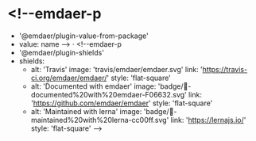 <!--emdaer-p
  - '@emdaer/plugin-image'
  - src: hero.svg
    alt: emdaer
    align: center
-->

# <!--emdaer-p
  - '@emdaer/plugin-value-from-package'
  - value: name
--> · <!--emdaer-p
  - '@emdaer/plugin-shields'
  - shields:
      - alt: 'Travis'
        image: 'travis/emdaer/emdaer.svg'
        link: 'https://travis-ci.org/emdaer/emdaer/'
        style: 'flat-square'
      - alt: 'Documented with emdaer'
        image: 'badge/📓-documented%20with%20emdaer-F06632.svg'
        link: 'https://github.com/emdaer/emdaer'
        style: 'flat-square'
      - alt: 'Maintained with lerna'
        image: 'badge/🐉-maintained%20with%20lerna-cc00ff.svg'
        link: 'https://lernajs.io/'
        style: 'flat-square'
-->

<!--emdaer-p
  - '@emdaer/plugin-value-from-package'
  - value: description
-->

<!--emdaer-t
  - '@emdaer/transform-table-of-contents'
-->

<!--emdaer-p
  - '@emdaer/plugin-import'
  - path: '@emdaer/meta/src/README/what-is-emdaer.md'
-->

<!--emdaer-p
  - '@emdaer/plugin-import'
  - path: '@emdaer/meta/src/README/how-emdaer-works.md'
-->

<!--emdaer-p
  - '@emdaer/plugin-import'
  - path: '@emdaer/meta/src/README/core-plugins.md'
    runEmdaer: true
-->

<!--emdaer-p
  - '@emdaer/plugin-import'
  - path: '@emdaer/meta/src/README/core-transforms.md'
    runEmdaer: true
-->

<!--emdaer-p
  - '@emdaer/plugin-import'
  - path: '@emdaer/meta/src/README/adding-emdaer-to-your-project.md'
-->

<!--emdaer-p
  - '@emdaer/plugin-import'
  - path: '@emdaer/meta/src/README/contributing.md'
    runEmdaer: true
-->

<!--emdaer-p
  - '@emdaer/plugin-import'
  - path: '@emdaer/meta/src/README/this-readme.md'
-->

<!--emdaer-p
  - '@emdaer/plugin-import'
  - path: '@emdaer/meta/src/README/license.md'
    runEmdaer: true
-->

<!--emdaer-t
  - '@emdaer/transform-prettier'
  - options:
      config: ./prettier.config.js
-->
